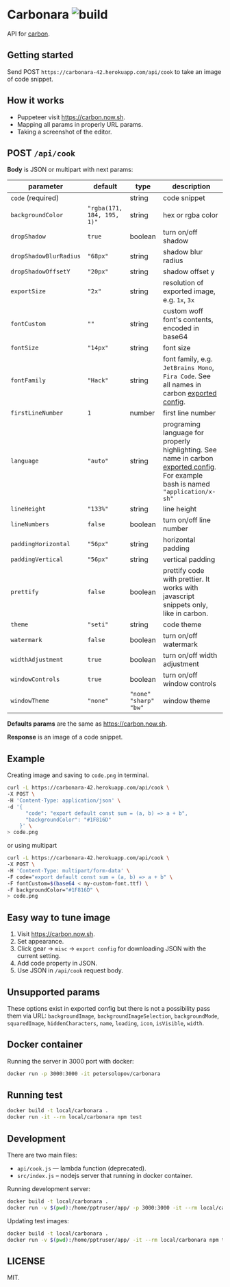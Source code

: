 # Carbonara ![build](https://github.com/petersolopov/carbonara/workflows/build/badge.svg)

API for [carbon](https://carbon.now.sh/).

## Getting started

Send POST `https://carbonara-42.herokuapp.com/api/cook` to take an image of code snippet.

## How it works

- Puppeteer visit https://carbon.now.sh.
- Mapping all params in properly URL params.
- Taking a screenshot of the editor.

## POST `/api/cook`

**Body** is JSON or multipart with next params:

| parameter              | default                    | type                      | description                                                                                                                                                             |
| ---------------------- | -------------------------- | ------------------------- | ----------------------------------------------------------------------------------------------------------------------------------------------------------------------- |
| `code` (required)      |                            | string                    | code snippet                                                                                                                                                            |
| `backgroundColor`      | `"rgba(171, 184, 195, 1)"` | string                    | hex or rgba color                                                                                                                                                       |
| `dropShadow`           | `true`                     | boolean                   | turn on/off shadow                                                                                                                                                      |
| `dropShadowBlurRadius` | `"68px"`                   | string                    | shadow blur radius                                                                                                                                                      |
| `dropShadowOffsetY`    | `"20px"`                   | string                    | shadow offset y                                                                                                                                                         |
| `exportSize`           | `"2x"`                     | string                    | resolution of exported image, e.g. `1x`, `3x`                                                                                                                           |
| `fontCustom`           | `""`                       | string                    | custom woff font's contents, encoded in base64                                                                                                                          |
| `fontSize`             | `"14px"`                   | string                    | font size                                                                                                                                                               |
| `fontFamily`           | `"Hack"`                   | string                    | font family, e.g. `JetBrains Mono`, `Fira Code`. See all names in carbon <a href="#easy-way-to-tune-image">exported config</a>.                                         |
| `firstLineNumber`      | `1`                        | number                    | first line number                                                                                                                                                       |
| `language`             | `"auto"`                   | string                    | programing language for properly highlighting. See name in carbon <a href="#easy-way-to-tune-image">exported config</a>. For example bash is named `"application/x-sh"` |
| `lineHeight`           | `"133%"`                   | string                    | line height                                                                                                                                                             |
| `lineNumbers`          | `false`                    | boolean                   | turn on/off line number                                                                                                                                                 |
| `paddingHorizontal`    | `"56px"`                   | string                    | horizontal padding                                                                                                                                                      |
| `paddingVertical`      | `"56px"`                   | string                    | vertical padding                                                                                                                                                        |
| `prettify`             | `false`                    | boolean                   | prettify code with prettier. It works with javascript snippets only, like in carbon.                                                                                    |
| `theme`                | `"seti"`                   | string                    | code theme                                                                                                                                                              |
| `watermark`            | `false`                    | boolean                   | turn on/off watermark                                                                                                                                                   |
| `widthAdjustment`      | `true`                     | boolean                   | turn on/off width adjustment                                                                                                                                            |
| `windowControls`       | `true`                     | boolean                   | turn on/off window controls                                                                                                                                             |
| `windowTheme`          | `"none"`                   | `"none"` `"sharp"` `"bw"` | window theme                                                                                                                                                            |

**Defaults params** are the same as https://carbon.now.sh.

**Response** is an image of a code snippet.

## Example

Creating image and saving to `code.png` in terminal.

```bash
curl -L https://carbonara-42.herokuapp.com/api/cook \
-X POST \
-H 'Content-Type: application/json' \
-d '{
      "code": "export default const sum = (a, b) => a + b",
      "backgroundColor": "#1F816D"
    }' \
> code.png
```

or using multipart

```bash
curl -L https://carbonara-42.herokuapp.com/api/cook \
-X POST \
-H 'Content-Type: multipart/form-data' \
-F code="export default const sum = (a, b) => a + b" \
-F fontCustom=$(base64 < my-custom-font.ttf) \
-F backgroundColor="#1F816D" \
> code.png
```

## Easy way to tune image

1. Visit https://carbon.now.sh.
2. Set appearance.
3. Click gear → `misc` → `export config` for downloading JSON with the current setting.
4. Add code property in JSON.
5. Use JSON in `/api/cook` request body.

## Unsupported params

These options exist in exported config but there is not a possibility pass them via URL: `backgroundImage`, `backgroundImageSelection`, `backgroundMode`, `squaredImage`, `hiddenCharacters`, `name`, `loading`, `icon`, `isVisible`, `width`.

## Docker container

Running the server in 3000 port with docker:

```bash
docker run -p 3000:3000 -it petersolopov/carbonara
```

## Running test

```bash
docker build -t local/carbonara .
docker run -it --rm local/carbonara npm test
```

## Development

There are two main files:

- `api/cook.js` — lambda function (deprecated).
- `src/index.js` – nodejs server that running in docker container.

Running development server:

```bash
docker build -t local/carbonara .
docker run -v $(pwd):/home/pptruser/app/ -p 3000:3000 -it --rm local/carbonara npm run nodemon
```

Updating test images:

```bash
docker build -t local/carbonara .
docker run -v $(pwd):/home/pptruser/app/ -it --rm local/carbonara npm test
```

## LICENSE

MIT.
